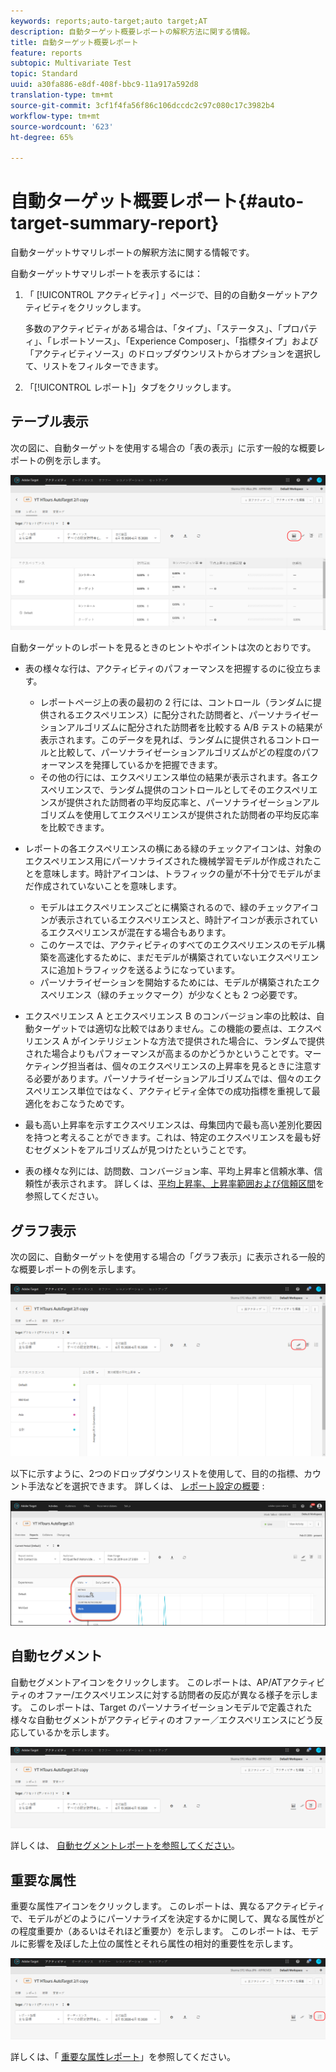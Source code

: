 ```yaml
---
keywords: reports;auto-target;auto target;AT
description: 自動ターゲット概要レポートの解釈方法に関する情報。
title: 自動ターゲット概要レポート
feature: reports
subtopic: Multivariate Test
topic: Standard
uuid: a30fa886-e8df-408f-bbc9-11a917a592d8
translation-type: tm+mt
source-git-commit: 3cf1f4fa56f86c106dccdc2c97c080c17c3982b4
workflow-type: tm+mt
source-wordcount: '623'
ht-degree: 65%

---
```



# 自動ターゲット概要レポート{#auto-target-summary-report}

自動ターゲットサマリレポートの解釈方法に関する情報です。

自動ターゲットサマリレポートを表示するには：

1. 「 [!UICONTROL アクティビティ] 」ページで、目的の自動ターゲットアクティビティをクリックします。

   多数のアクティビティがある場合は、「タイプ」、「ステータス」、「プロパティ」、「レポートソース」、「Experience Composer」、「指標タイプ」および「アクティビティソース」のドロップダウンリストからオプションを選択して、リストをフィルターできます。

1. 「[!UICONTROL レポート]」タブをクリックします。

## テーブル表示

次の図に、自動ターゲットを使用する場合の「表の表示」に示す一般的な概要レポートの例を示します。

![自動ターゲット表表示レポート](/help/c-reports/assets/at-table-view.png)

自動ターゲットのレポートを見るときのヒントやポイントは次のとおりです。

* 表の様々な行は、アクティビティのパフォーマンスを把握するのに役立ちます。

   * レポートページ上の表の最初の 2 行には、コントロール（ランダムに提供されるエクスペリエンス）に配分された訪問者と、パーソナライゼーションアルゴリズムに配分された訪問者を比較する A/B テストの結果が表示されます。このデータを見れば、ランダムに提供されるコントロールと比較して、パーソナライゼーションアルゴリズムがどの程度のパフォーマンスを発揮しているかを把握できます。
   * その他の行には、エクスペリエンス単位の結果が表示されます。各エクスペリエンスで、ランダム提供のコントロールとしてそのエクスペリエンスが提供された訪問者の平均反応率と、パーソナライゼーションアルゴリズムを使用してエクスペリエンスが提供された訪問者の平均反応率を比較できます。

* レポートの各エクスペリエンスの横にある緑のチェックアイコンは、対象のエクスペリエンス用にパーソナライズされた機械学習モデルが作成されたことを意味します。時計アイコンは、トラフィックの量が不十分でモデルがまだ作成されていないことを意味します。

   * モデルはエクスペリエンスごとに構築されるので、緑のチェックアイコンが表示されているエクスペリエンスと、時計アイコンが表示されているエクスペリエンスが混在する場合もあります。
   * このケースでは、アクティビティのすべてのエクスペリエンスのモデル構築を高速化するために、まだモデルが構築されていないエクスペリエンスに追加トラフィックを送るようになっています。
   * パーソナライゼーションを開始するためには、モデルが構築されたエクスペリエンス（緑のチェックマーク）が少なくとも 2 つ必要です。

* エクスペリエンス A とエクスペリエンス B のコンバージョン率の比較は、自動ターゲットでは適切な比較ではありません。この機能の要点は、エクスペリエンス A がインテリジェントな方法で提供された場合に、ランダムで提供された場合よりもパフォーマンスが高まるのかどうかということです。マーケティング担当者は、個々のエクスペリエンスの上昇率を見るときに注意する必要があります。パーソナライゼーションアルゴリズムでは、個々のエクスペリエンス単位ではなく、アクティビティ全体での成功指標を重視して最適化をおこなうためです。
* 最も高い上昇率を示すエクスペリエンスは、母集団内で最も高い差別化要因を持つと考えることができます。これは、特定のエクスペリエンスを最も好むセグメントをアルゴリズムが見つけたということです。
* 表の様々な列には、訪問数、コンバージョン率、平均上昇率と信頼水準、信頼性が表示されます。 詳しくは、[平均上昇率、上昇率範囲および信頼区間](/help/c-reports/c-report-settings/average-lift-bounds-and-confidence-interval.md)を参照してください。

## グラフ表示

次の図に、自動ターゲットを使用する場合の「グラフ表示」に表示される一般的な概要レポートの例を示します。

![自動ターゲットグラフ表示レポート](/help/c-reports/assets/at-graph-view.png)

以下に示すように、2つのドロップダウンリストを使用して、目的の指標、カウント手法などを選択できます。 詳しくは、 [レポート設定の概要](/help/c-reports/c-report-settings/report-settings.md) :

![自動ターゲットグラフ表示レポート](/help/c-reports/assets/at-graph-view-2.png)

## 自動セグメント

自動セグメントアイコンをクリックします。 このレポートは、AP/ATアクティビティのオファー/エクスペリエンスに対する訪問者の反応が異なる様子を示します。 このレポートは、Target のパーソナライゼーションモデルで定義された様々な自動セグメントがアクティビティのオファー／エクスペリエンスにどう反応しているかを示します。

![自動セグメントアイコン](/help/c-reports/assets/icon-automated-sements.png)

詳しくは、 [自動セグメントレポートを参照してください](/help/c-reports/c-personalization-insights-reports/automated-segments-report.md)。

## 重要な属性

重要な属性アイコンをクリックします。 このレポートは、異なるアクティビティで、モデルがどのようにパーソナライズを決定するかに関して、異なる属性がどの程度重要か（あるいはそれほど重要か）を示します。 このレポートは、モデルに影響を及ぼした上位の属性とそれら属性の相対的重要性を示します。

![重要な属性アイコン](/help/c-reports/assets/icon-important-attributes.png)

詳しくは、「 [重要な属性レポート](/help/c-reports/c-personalization-insights-reports/important-attributes-report.md)」を参照してください。
